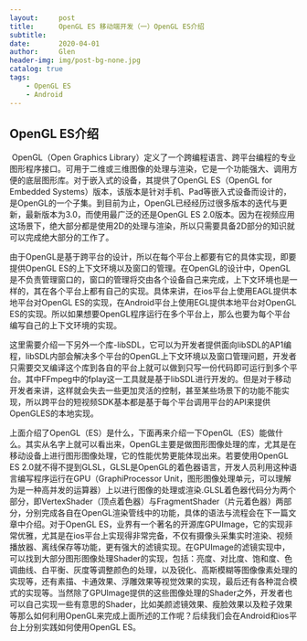 ```yaml
---
layout:     post
title:      OpenGL ES 移动端开发（一）OpenGL ES介绍
subtitle:   
date:       2020-04-01
author:     Glen
header-img: img/post-bg-none.jpg
catalog: true
tags:
    - OpenGL ES
    - Android
---
```


## OpenGL ES介绍

​	OpenGL（Open Graphics Library）定义了一个跨编程语言、跨平台编程的专业图形程序接口。可用于二维或三维图像的处理与渲染，它是一个功能强大、调用方便的底层图形库。对于嵌入式的设备，其提供了OpenGL ES（OpenGL for Embedded Systems）版本，该版本是针对手机、Pad等嵌入式设备而设计的，是OpenGL的一个子集。到目前为止，OpenGL已经经历过很多版本的迭代与更新，最新版本为3.0，而使用最广泛的还是OpenGL ES 2.0版本。因为在视频应用这场景下，绝大部分都是使用2D的处理与渲染，所以只需要具备2D部分的知识就可以完成绝大部分的工作了。

​	由于OpenGL是基于跨平台的设计，所以在每个平台上都要有它的具体实现，即要提供OpenGL ES的上下文环境以及窗口的管理。在OpenGL的设计中，OpenGL是不负责管理窗口的，窗口的管理将交由各个设备自己来完成，上下文环境也是一样的，其在各个平台上都有自己的实现。具体来讲，在ios平台上使用EAGL提供本地平台对OpenGL ES的实现，在Android平台上使用EGL提供本地平台对OpenGL ES的实现。所以如果想要OpenGL程序运行在多个平台上，那么也要为每个平台编写自己的上下文环境的实现。

​	这里需要介绍一下另外一个库-libSDL，它可以为开发者提供面向libSDL的AP1编程，libSDL内部会解决多个平台的OpenGL上下文环境以及窗口管理问题，开发者只需要交叉编译这个库到各自的平台上就可以做到只写一份代码即可运行到多个平台。其中FFmpeg中的fplay这一工具就是基于libSDL进行开发的。但是对于移动开发者来讲，这样就会失去一些更加灵活的控制，甚至某些场景下的功能不能实现，所以跨平台的短视频SDK基本都是基于每个平台调用平台的API来提供OpenGLES的本地实现。

​	上面介绍了OpenGL（ES）是什么，下面再来介绍一下OpenGL（ES）能做什么。其实从名字上就可以看出来，OpenGL主要是做图形图像处理的库，尤其是在移动设备上进行图形图像处理，它的性能优势更能体现出来。若要使用OpenGL ES 2.0就不得不提到GLSL，GLSL是OpenGL的着色器语言，开发人员利用这种语言编写程序运行在GPU（GraphiProcessor Unit，图形图像处理单元，可以理解为是一种高并发的运算器）上以进行图像的处理或渲染.GLSL着色器代码分为两个部分，即VertexShader（顶点着色器）与FragmentShader（片元着色器）两部分，分别完成各自在OpenGL渲染管线中的功能，具体的语法与流程会在下一篇文章中介绍。对于OpenGL ES，业界有一个著名的开源库GPUImage，它的实现非常优雅，尤其是在ios平台上实现得非常完备，不仅有摄像头采集实时渲染、视频播放器、离线保存等功能，更有强大的滤镜实现。在GPUImage的滤镜实现中，可以找到大部分图形图像处理Shader的实现，包括：亮度、对比度、饱和度、色调曲线、白平衡、灰度等调整颜色的处理，以及锐化、高斯模糊等图像像素处理的实现等，还有素描、卡通效果、浮雕效果等视觉效果的实现，最后还有各种混合模式的实现等。当然除了GPUlmage提供的这些图像处理的Shader之外，开发者也可以自己实现一些有意思的Shader，比如美颜滤镜效果、瘦脸效果以及粒子效果等那么如何利用OpenGL来完成上面所述的工作呢？后续我们会在Android和ios平台上分别实践如何使用OpenGL ES。